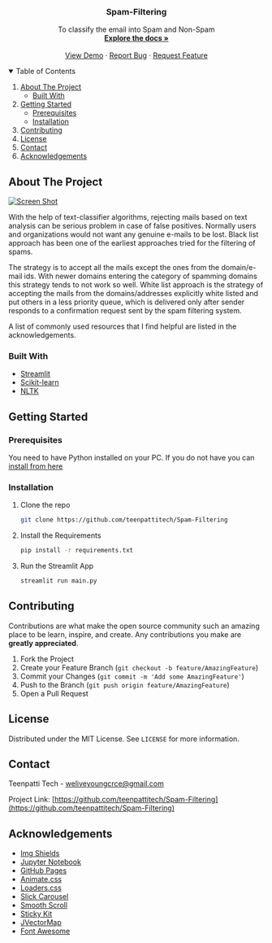 <!-- PROJECT LOGO -->
<br />
<p align="center">
  <a href="https://github.com/teenpattitech/Spam-Filtering">
  </a>

  <h3 align="center">Spam-Filtering</h3>

  <p align="center">
    To classify the email into Spam and Non-Spam
    <br />
    <a href="https://github.com/teenpattitech/Spam-Filtering"><strong>Explore the docs »</strong></a>
    <br />
    <br />
    <a href="https://github.com/teenpattitech/Spam-Filtering">View Demo</a>
    ·
    <a href="https://github.com/teenpattitech/Spam-Filtering/issues">Report Bug</a>
    ·
    <a href="https://github.com/teenpattitech/Spam-Filtering/issues">Request Feature</a>
  </p>
</p>



<!-- TABLE OF CONTENTS -->
<details open="open">
  <summary>Table of Contents</summary>
  <ol>
    <li>
      <a href="#about-the-project">About The Project</a>
      <ul>
        <li><a href="#built-with">Built With</a></li>
      </ul>
    </li>
    <li>
      <a href="#getting-started">Getting Started</a>
      <ul>
        <li><a href="#prerequisites">Prerequisites</a></li>
        <li><a href="#installation">Installation</a></li>
      </ul>
    </li>
    <li><a href="#contributing">Contributing</a></li>
    <li><a href="#license">License</a></li>
    <li><a href="#contact">Contact</a></li>
    <li><a href="#acknowledgements">Acknowledgements</a></li>
  </ol>
</details>



<!-- ABOUT THE PROJECT -->
## About The Project

[![Screen Shot][product-screenshot]](https://github.com/teenpattitech/Spam-Filtering)

With the help of text-classifier algorithms, rejecting mails based on text analysis can be serious problem in case of false positives. Normally users and organizations would not want any genuine e-mails to be lost. Black list approach has been one of the earliest approaches tried for the filtering of spams. 

The strategy is to accept all the mails except the ones from the domain/e-mail ids. With newer domains entering the category of spamming domains this strategy tends to not work so well. White list approach is the strategy of accepting the mails from the domains/addresses explicitly white listed and put others in a less priority queue, which is delivered only after sender responds to a confirmation request sent by the spam filtering system.

A list of commonly used resources that I find helpful are listed in the acknowledgements.

### Built With

* [Streamlit](https://streamlit.io/)
* [Scikit-learn](https://scikit-learn.org/stable/)
* [NLTK](https://www.nltk.org/)



<!-- GETTING STARTED -->
## Getting Started

### Prerequisites

You need to have Python installed on your PC. If you do not have you can [install from here](https://www.python.org/downloads/)

### Installation

1. Clone the repo
   ```sh
   git clone https://github.com/teenpattitech/Spam-Filtering
   ```
3. Install the Requirements
   ```sh
   pip install -r requirements.txt
   ```
4. Run the Streamlit App
   ```sh
   streamlit run main.py
   ```



<!-- CONTRIBUTING -->
## Contributing

Contributions are what make the open source community such an amazing place to be learn, inspire, and create. Any contributions you make are **greatly appreciated**.

1. Fork the Project
2. Create your Feature Branch (`git checkout -b feature/AmazingFeature`)
3. Commit your Changes (`git commit -m 'Add some AmazingFeature'`)
4. Push to the Branch (`git push origin feature/AmazingFeature`)
5. Open a Pull Request



<!-- LICENSE -->
## License

Distributed under the MIT License. See `LICENSE` for more information.



<!-- CONTACT -->
## Contact

Teenpatti Tech - weliveyoungcrce@gmail.com

Project Link: [https://github.com/teenpattitech/Spam-Filtering](https://github.com/teenpattitech/Spam-Filtering)



<!-- ACKNOWLEDGEMENTS -->
## Acknowledgements

* [Img Shields](https://shields.io)
* [Jupyter Notebook](https://jupyter.org/)
* [GitHub Pages](https://pages.github.com)
* [Animate.css](https://daneden.github.io/animate.css)
* [Loaders.css](https://connoratherton.com/loaders)
* [Slick Carousel](https://kenwheeler.github.io/slick)
* [Smooth Scroll](https://github.com/cferdinandi/smooth-scroll)
* [Sticky Kit](http://leafo.net/sticky-kit)
* [JVectorMap](http://jvectormap.com)
* [Font Awesome](https://fontawesome.com)


<!-- MARKDOWN LINKS & IMAGES -->
<!-- https://www.markdownguide.org/basic-syntax/#reference-style-links -->
[contributors-url]: https://github.com/teenpattitech/Spam-Filtering/graphs/contributors
[forks-url]: https://github.com/warrenferns/Spam-Filtering/network/members
[stars-url]: https://github.com/teenpattitech/Spam-Filtering/stargazers
[issues-url]: https://github.com/teenpattitech/Spam-Filtering/issues
[license-shield]: https://img.shields.io/github/license/othneildrew/Best-README-Template.svg?style=for-the-badge
[license-url]: https://github.com/warrenferns/Spam-Filtering/blob/master/LICENSE
[linkedin-shield]: https://img.shields.io/badge/-LinkedIn-black.svg?style=for-the-badge&logo=linkedin&colorB=555
[product-screenshot]: images/screenshot.jpg

